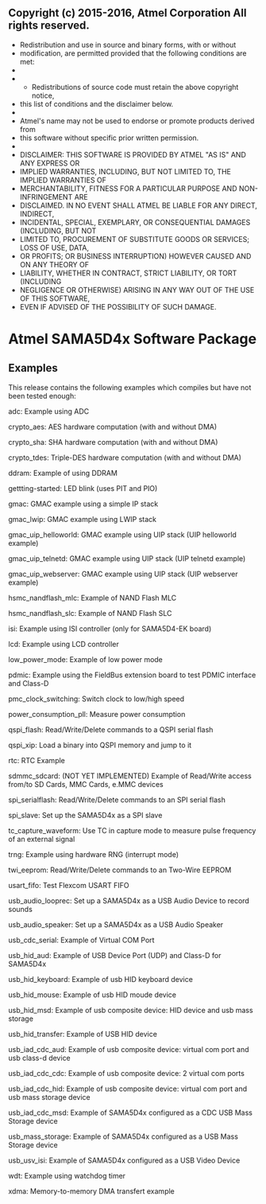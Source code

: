 Copyright (c) 2015-2016, Atmel Corporation All rights reserved.
----------------------------------------------------------

* Redistribution and use in source and binary forms, with or without
* modification, are permitted provided that the following conditions are met:
*
* - Redistributions of source code must retain the above copyright notice,
* this list of conditions and the disclaimer below.
*
* Atmel's name may not be used to endorse or promote products derived from
* this software without specific prior written permission.
*
* DISCLAIMER: THIS SOFTWARE IS PROVIDED BY ATMEL "AS IS" AND ANY EXPRESS OR
* IMPLIED WARRANTIES, INCLUDING, BUT NOT LIMITED TO, THE IMPLIED WARRANTIES OF
* MERCHANTABILITY, FITNESS FOR A PARTICULAR PURPOSE AND NON-INFRINGEMENT ARE
* DISCLAIMED. IN NO EVENT SHALL ATMEL BE LIABLE FOR ANY DIRECT, INDIRECT,
* INCIDENTAL, SPECIAL, EXEMPLARY, OR CONSEQUENTIAL DAMAGES (INCLUDING, BUT NOT
* LIMITED TO, PROCUREMENT OF SUBSTITUTE GOODS OR SERVICES; LOSS OF USE, DATA,
* OR PROFITS; OR BUSINESS INTERRUPTION) HOWEVER CAUSED AND ON ANY THEORY OF
* LIABILITY, WHETHER IN CONTRACT, STRICT LIABILITY, OR TORT (INCLUDING
* NEGLIGENCE OR OTHERWISE) ARISING IN ANY WAY OUT OF THE USE OF THIS SOFTWARE,
* EVEN IF ADVISED OF THE POSSIBILITY OF SUCH DAMAGE.


# Atmel SAMA5D4x Software Package

## Examples

This release contains the following examples which compiles but have not been tested enough:

adc: Example using ADC

crypto_aes: AES hardware computation (with and without DMA)

crypto_sha: SHA hardware computation (with and without DMA)

crypto_tdes: Triple-DES hardware computation (with and without DMA)

ddram: Example of using DDRAM

gettting-started: LED blink (uses PIT and PIO)

gmac: GMAC example using a simple IP stack

gmac_lwip: GMAC example using LWIP stack

gmac_uip_helloworld: GMAC example using UIP stack (UIP helloworld example)

gmac_uip_telnetd: GMAC example using UIP stack (UIP telnetd example)

gmac_uip_webserver: GMAC example using UIP stack (UIP webserver example)

hsmc_nandflash_mlc: Example of NAND Flash MLC

hsmc_nandflash_slc: Example of NAND Flash SLC

isi: Example using ISI controller (only for SAMA5D4-EK board)

lcd: Example using LCD controller

low_power_mode: Example of low power mode

pdmic: Example using the FieldBus extension board to test PDMIC interface and Class-D

pmc_clock_switching: Switch clock to low/high speed

power_consumption_pll: Measure power consumption

qspi_flash: Read/Write/Delete commands to a QSPI serial flash

qspi_xip: Load a binary into QSPI memory and jump to it

rtc: RTC Example

sdmmc_sdcard: (NOT YET IMPLEMENTED) Example of Read/Write access from/to SD Cards, MMC Cards, e.MMC devices

spi_serialflash: Read/Write/Delete commands to an SPI serial flash

spi_slave: Set up the SAMA5D4x as a SPI slave

tc_capture_waveform: Use TC in capture mode to measure pulse frequency of an external signal

trng: Example using hardware RNG (interrupt mode)

twi_eeprom: Read/Write/Delete commands to an Two-Wire EEPROM

usart_fifo: Test Flexcom USART FIFO

usb_audio_looprec: Set up a SAMA5D4x as a USB Audio Device to record sounds

usb_audio_speaker: Set up a SAMA5D4x as a USB Audio Speaker

usb_cdc_serial: Example of Virtual COM Port

usb_hid_aud: Example of USB Device Port (UDP) and Class-D for SAMA5D4x

usb_hid_keyboard: Example of usb HID keyboard device

usb_hid_mouse: Example of usb HID moude device

usb_hid_msd: Example of usb composite device: HID device and usb mass storage

usb_hid_transfer: Example of USB HID device

usb_iad_cdc_aud: Example of usb composite device: virtual com port and usb class-d device

usb_iad_cdc_cdc: Example of usb composite device: 2 virtual com ports

usb_iad_cdc_hid: Example of usb composite device: virtual com port and usb mass storage device

usb_iad_cdc_msd: Example of SAMA5D4x configured as a CDC USB Mass Storage device

usb_mass_storage: Example of SAMA5D4x configured as a USB Mass Storage device

usb_usv_isi: Example of SAMA5D4x configured as a USB Video Device

wdt: Example using watchdog timer

xdma: Memory-to-memory DMA transfert example
